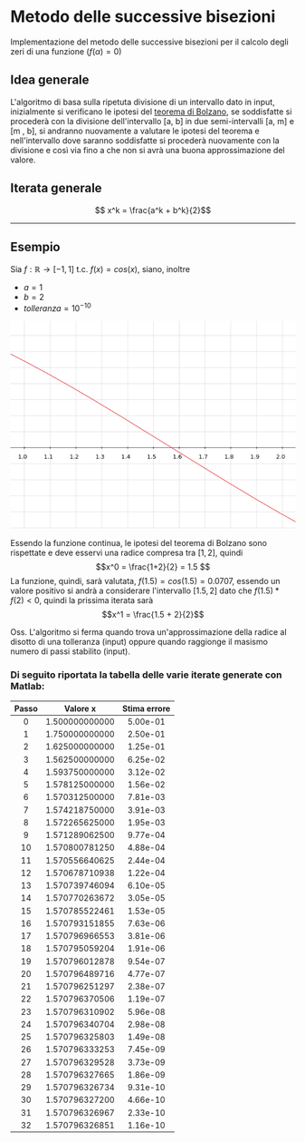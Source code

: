 # Metodo delle successive bisezioni

Implementazione del metodo delle successive bisezioni per il calcolo degli zeri di una funzione $(f(\alpha) = 0)$

## Idea generale
L'algoritmo di basa sulla ripetuta divisione di un intervallo dato in input, inizialmente si verificano le ipotesi del [teorema di Bolzano](https://it.wikipedia.org/wiki/Teorema_di_Bolzano), se soddisfatte si procederà con la divisione dell'intervallo [a, b] in due semi-intervalli [a, m] e [m , b], si andranno nuovamente a valutare le ipotesi del teorema e nell'intervallo dove saranno soddisfatte si procederà nuovamente con la divisione e così via fino a che non si avrà una buona approssimazione del valore.

## Iterata generale

$$ x^k = \frac{a^k + b^k}{2}$$

----

## Esempio 

Sia $f: \mathbb{R} \longrightarrow [-1, 1]$ t.c. $f(x) = cos(x)$,
siano, inoltre 
* $a = 1$
* $b = 2$  
* $tolleranza = 10^{-10}$

<div align="center"><img src="img/Cos.png" /></div>

Essendo la funzione continua, le ipotesi del teorema di Bolzano sono rispettate e deve esservi una radice compresa tra $[1, 2]$, quindi 
$$x^0 = \frac{1+2}{2} = 1.5 $$
La funzione, quindi, sarà valutata, $f(1.5) = cos(1.5) = 0.0707$, essendo un valore positivo si andrà a considerare l'intervallo $[1.5, 2]$ dato che $f(1.5)*f(2) < 0$, quindi la prissima iterata sarà
$$x^1 = \frac{1.5 + 2}{2}$$

Oss. L'algoritmo si ferma quando trova un'approssimazione della radice al disotto di una tolleranza (input) oppure quando raggionge il masismo numero di passi stabilito (input).

### Di seguito riportata la tabella delle varie iterate generate con Matlab:

| Passo |    Valore x    | Stima errore  |
|:----: |      :----:    |    :----:     |
| 0     | 1.500000000000 | 5.00e-01      |
| 1     | 1.750000000000 | 2.50e-01      |
| 2     | 1.625000000000 | 1.25e-01      |
| 3     | 1.562500000000 | 6.25e-02      |
| 4     | 1.593750000000 | 3.12e-02      |
| 5     | 1.578125000000 | 1.56e-02      |
| 6     | 1.570312500000 | 7.81e-03      |
| 7     | 1.574218750000 | 3.91e-03      |
| 8     | 1.572265625000 | 1.95e-03      |
| 9     | 1.571289062500 | 9.77e-04      |
| 10    | 1.570800781250 | 4.88e-04      |
| 11    | 1.570556640625 | 2.44e-04      |
| 12    | 1.570678710938 | 1.22e-04      |
| 13    | 1.570739746094 | 6.10e-05      |
| 14    | 1.570770263672 | 3.05e-05      |
| 15    | 1.570785522461 | 1.53e-05      |
| 16    | 1.570793151855 | 7.63e-06      |
| 17    | 1.570796966553 | 3.81e-06      |
| 18    | 1.570795059204 | 1.91e-06      |
| 19    | 1.570796012878 | 9.54e-07      |
| 20    | 1.570796489716 | 4.77e-07      |
| 21    | 1.570796251297 | 2.38e-07      |
| 22    | 1.570796370506 | 1.19e-07      |
| 23    | 1.570796310902 | 5.96e-08      |
| 24    | 1.570796340704 | 2.98e-08      |
| 25    | 1.570796325803 | 1.49e-08      |
| 26    | 1.570796333253 | 7.45e-09      |
| 27    | 1.570796329528 | 3.73e-09      |
| 28    | 1.570796327665 | 1.86e-09      |
| 29    | 1.570796326734 | 9.31e-10      |
| 30    | 1.570796327200 | 4.66e-10      |
| 31    | 1.570796326967 | 2.33e-10      |
| 32    | 1.570796326851 | 1.16e-10      |


